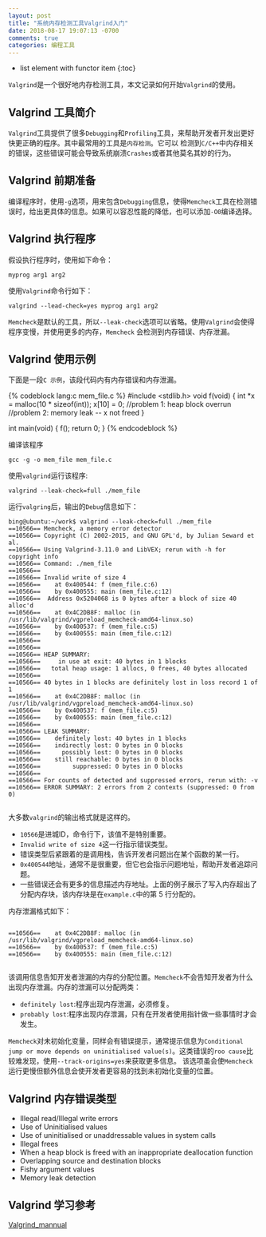 ```yaml
---
layout: post
title: "系统内存检测工具Valgrind入门"
date: 2018-08-17 19:07:13 -0700
comments: true
categories: 编程工具
---
```


* list element with functor item
{:toc}

`Valgrind`是一个很好地内存检测工具，本文记录如何开始`Valgrind`的使用。  

<!--more-->

## Valgrind 工具简介

`Valgrind`工具提供了很多`Debugging`和`Profiling`工具，来帮助开发者开发出更好快更正确的程序。其中最常用的工具是`内存检测`。它可以
检测到`C/C++`中内存相关的错误，这些错误可能会导致系统崩溃`Crashes`或者其他莫名其妙的行为。  

## Valgrind 前期准备

编译程序时，使用`-g`选项，用来包含`Debugging`信息，使得`Memcheck`工具在检测错误时，给出更具体的信息。如果可以容忍性能的降低，也可以添加`-O0`编译选择。

## Valgrind 执行程序

假设执行程序时，使用如下命令：  

```
myprog arg1 arg2
```

使用`Valgrind`命令行如下：  

```
valgrind --lead-check=yes myprog arg1 arg2
```

`Memcheck`是默认的工具，所以`--leak-check`选项可以省略。使用`Valgrind`会使得程序变慢，并使用更多的内存，`Memcheck`
会检测到内存错误、内存泄漏。  

## Valgrind 使用示例

下面是一段`C 示例`，该段代码内有内存错误和内存泄漏。  

{% codeblock lang:c mem_file.c %}
#include <stdlib.h>
void f(void)
{
    int *x = malloc(10 * sizeof(int));
    x[10]  = 0;         //problem 1: heap block overrun
                        //problem 2: memory leak -- x not freed
}

int main(void)
{
    f();
    return 0;
}
{% endcodeblock %}

编译该程序  

```
gcc -g -o mem_file mem_file.c
```

使用`valgrind`运行该程序:  

```
valgrind --leak-check=full ./mem_file
```

运行`valgring`后，输出的`Debug`信息如下：  

```
bing@ubuntu:~/work$ valgrind --leak-check=full ./mem_file   
==10566== Memcheck, a memory error detector    
==10566== Copyright (C) 2002-2015, and GNU GPL'd, by Julian Seward et al.  
==10566== Using Valgrind-3.11.0 and LibVEX; rerun with -h for copyright info  
==10566== Command: ./mem_file  
==10566==   
==10566== Invalid write of size 4  
==10566==    at 0x400544: f (mem_file.c:6)  
==10566==    by 0x400555: main (mem_file.c:12)  
==10566==  Address 0x5204068 is 0 bytes after a block of size 40 alloc'd  
==10566==    at 0x4C2DB8F: malloc (in /usr/lib/valgrind/vgpreload_memcheck-amd64-linux.so)  
==10566==    by 0x400537: f (mem_file.c:5)  
==10566==    by 0x400555: main (mem_file.c:12)  
==10566==   
==10566==   
==10566== HEAP SUMMARY:  
==10566==     in use at exit: 40 bytes in 1 blocks  
==10566==   total heap usage: 1 allocs, 0 frees, 40 bytes allocated  
==10566==   
==10566== 40 bytes in 1 blocks are definitely lost in loss record 1 of 1  
==10566==    at 0x4C2DB8F: malloc (in /usr/lib/valgrind/vgpreload_memcheck-amd64-linux.so)  
==10566==    by 0x400537: f (mem_file.c:5)  
==10566==    by 0x400555: main (mem_file.c:12)  
==10566==   
==10566== LEAK SUMMARY:  
==10566==    definitely lost: 40 bytes in 1 blocks  
==10566==    indirectly lost: 0 bytes in 0 blocks  
==10566==      possibly lost: 0 bytes in 0 blocks  
==10566==    still reachable: 0 bytes in 0 blocks  
==10566==         suppressed: 0 bytes in 0 blocks  
==10566==   
==10566== For counts of detected and suppressed errors, rerun with: -v  
==10566== ERROR SUMMARY: 2 errors from 2 contexts (suppressed: 0 from 0)  
   
```

大多数`valgrind`的输出格式就是这样的。

* `10566`是进城ID，命令行下，该值不是特别重要。  
* `Invalid write of size 4`这一行指示错误类型。
* 错误类型后紧跟着的是调用栈，告诉开发者问题出在某个函数的某一行。  
* `0x400544`地址，通常不是很重要，但它也会指示问题地址，帮助开发者追踪问题。  
* 一些错误还会有更多的信息描述内存地址。上面的例子展示了写入内存超出了分配内存块，该内存块是在`example.c`中的第 5 行分配的。  

内存泄漏格式如下：  

```

==10566==    at 0x4C2DB8F: malloc (in /usr/lib/valgrind/vgpreload_memcheck-amd64-linux.so)    
==10566==    by 0x400537: f (mem_file.c:5)    
==10566==    by 0x400555: main (mem_file.c:12) 
   
```

该调用信息告知开发者泄漏的内存的分配位置。`Memcheck`不会告知开发者为什么出现内存泄漏。内存的泄漏可以分配两类：  

* `definitely lost`:程序出现内存泄漏，必须修复。
* `probably lost`:程序出现内存泄漏，只有在开发者使用指针做一些事情时才会发生。 

`Memcheck`对未初始化变量，同样会有错误提示，通常提示信息为`Conditional jump or move depends on uninitialised value(s)`。这类错误的`roo cause`比较难发现，使用`--track-origins=yes`来获取更多信息。
该选项虽会使`Memcheck`运行更慢但额外信息会使开发者更容易的找到未初始化变量的位置。 

## Valgrind 内存错误类型  

* Illegal read/Illegal write errors  
* Use of Uninitialised values  
* Use of uninitialised or unaddressable values in system calls  
* Illegal frees  
* When a heap block is freed with an inappropriate deallocation function  
* Overlapping source and destination blocks  
* Fishy argument values  
* Memory leak detection  

## Valgrind 学习参考  

[Valgrind_mannual](http://valgrind.org/docs/manual/valgrind_manual.pdf)  
